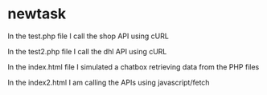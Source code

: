 # newtask

In the test.php file I call the shop API using cURL

In the test2.php file I call the dhl API using cURL

In the index.html file I simulated a chatbox retrieving data from the PHP files

In the index2.html I am calling the APIs using javascript/fetch
